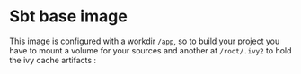# Sbt base image

This image is configured with a workdir `/app`, so to build your project you have to mount a volume for your sources and another at `/root/.ivy2` to hold the ivy cache artifacts :
